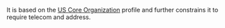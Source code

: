 It is based on the [US Core Organization]({{site.data.fhir.ver.hl7fhiruscore}}/StructureDefinition-us-core-organization.html) profile and further constrains it to require telecom and address.